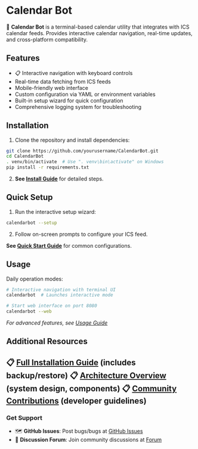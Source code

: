 # Calendar Bot

📅 **Calendar Bot** is a terminal-based calendar utility that integrates with ICS calendar feeds. Provides interactive calendar navigation, real-time updates, and cross-platform compatibility.

## Features
- 📋 Interactive navigation with keyboard controls
- Real-time data fetching from ICS feeds
- Mobile-friendly web interface
- Custom configuration via YAML or environment variables
- Built-in setup wizard for quick configuration
- Comprehensive logging system for troubleshooting

## Installation
1. Clone the repository and install dependencies:
```bash
git clone https://github.com/yourusername/CalendarBot.git
cd CalendarBot
. venv/bin/activate  # Use ". venv\bin\activate" on Windows
pip install -r requirements.txt
```
2. **See [Install Guide](docs/INSTALL.md)** for detailed steps.

## Quick Setup
1. Run the interactive setup wizard:
```bash
calendarbot --setup
```
2. Follow on-screen prompts to configure your ICS feed.

**See [Quick Start Guide](quick_start.md)** for common configurations.

## Usage

Daily operation modes:
```bash
# Interactive navigation with terminal UI
calendarbot  # Launches interactive mode

# Start web interface on port 8080
calendarbot --web
```

<!-- Improved maintainability and consistency with CLI structure. -->

_For advanced features, see [Usage Guide](docs/USAGE.md)_

## Additional Resources
📋 **[Full Installation Guide](docs/FULL_INSTALL.md)** (includes backup/restore)
📋 **[Architecture Overview](docs/ARCHITECTURE.md)** (system design, components)
📋 **[Community Contributions](CONTRIBUTING.md)** (developer guidelines)
---
### Get Support
- 🗺️ **GitHub Issues**: Post bugs/bugs at [GitHub Issues](https://github.com/yourusername/CalendarBot/issues/new)
- 📢 **Discussion Forum**: Join community discussions at [Forum](link.to/community)
